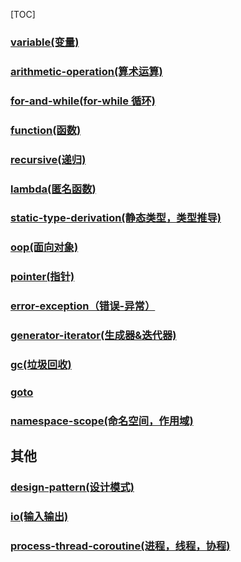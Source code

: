 [TOC]

### [variable(变量)](./variable.md)
### [arithmetic-operation(算术运算)](./operation.md)
### [for-and-while(for-while 循环)](./for-while-if.md)
### [function(函数)](./function.md)
### [recursive(递归)](./recursive.md)
### [lambda(匿名函数)](./lambda.md)
### [static-type-derivation(静态类型，类型推导)](./static-type-derivation.md)
### [oop(面向对象)](./oop.md)
### [pointer(指针)](./pointer.md)
### [error-exception（错误-异常）](./error-exception.md)
### [generator-iterator(生成器&迭代器)](./generator-iterator.md)
### [gc(垃圾回收)](./gc.md)
### [goto](./goto.md)
### [namespace-scope(命名空间，作用域)](./namespace-scope.md)

## 其他

### [design-pattern(设计模式)](./design-pattern.md)
### [io(输入输出)](./io.md)
### [process-thread-coroutine(进程，线程，协程)](./p-t-c.md)